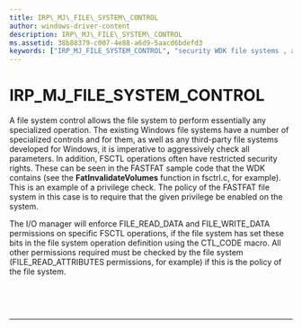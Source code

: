 ```yaml
---
title: IRP\_MJ\_FILE\_SYSTEM\_CONTROL
author: windows-driver-content
description: IRP\_MJ\_FILE\_SYSTEM\_CONTROL
ms.assetid: 38b88379-c007-4e88-a6d9-5aacd6bdefd3
keywords: ["IRP_MJ_FILE_SYSTEM_CONTROL", "security WDK file systems , adding security checks", "security checks WDK file systems , IRP_MJ_FILE_SYSTEM_CONTROL", "file system controls WDK security", "set file information processing WDK file systems"]
---
```


# IRP\_MJ\_FILE\_SYSTEM\_CONTROL


A file system control allows the file system to perform essentially any specialized operation. The existing Windows file systems have a number of specialized controls and for them, as well as any third-party file systems developed for Windows, it is imperative to aggressively check all parameters. In addition, FSCTL operations often have restricted security rights. These can be seen in the FASTFAT sample code that the WDK contains (see the **FatInvalidateVolumes** function in fsctrl.c, for example). This is an example of a privilege check. The policy of the FASTFAT file system in this case is to require that the given privilege be enabled on the system.

The I/O manager will enforce FILE\_READ\_DATA and FILE\_WRITE\_DATA permissions on specific FSCTL operations, if the file system has set these bits in the file system operation definition using the CTL\_CODE macro. All other permissions required must be checked by the file system (FILE\_READ\_ATTRIBUTES permissions, for example) if this is the policy of the file system.

 

 


--------------------


